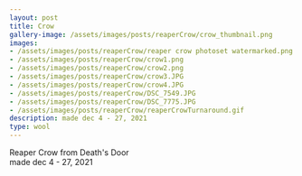 ```yaml
---
layout: post
title: Crow
gallery-image: /assets/images/posts/reaperCrow/crow_thumbnail.png
images: 
- /assets/images/posts/reaperCrow/reaper crow photoset watermarked.png
- /assets/images/posts/reaperCrow/crow1.png
- /assets/images/posts/reaperCrow/crow2.png
- /assets/images/posts/reaperCrow/crow3.JPG
- /assets/images/posts/reaperCrow/crow4.JPG
- /assets/images/posts/reaperCrow/DSC_7549.JPG
- /assets/images/posts/reaperCrow/DSC_7775.JPG
- /assets/images/posts/reaperCrow/reaperCrowTurnaround.gif
description: made dec 4 - 27, 2021
type: wool
---
```


Reaper Crow from Death's Door <br> 
made dec 4 - 27, 2021
